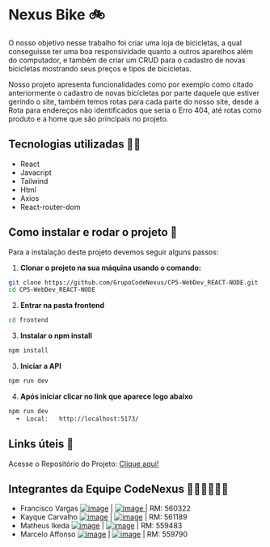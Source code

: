 # Nexus Bike 🚲

O nosso objetivo nesse trabalho foi criar uma loja de bicicletas, a qual conseguisse ter uma boa responsividade quanto a outros aparelhos além do computador, e também de criar um CRUD para o cadastro de novas bicicletas
mostrando seus preços e tipos de bicicletas.

Nosso projeto apresenta funcionalidades como por exemplo como citado anteriormente o cadastro de novas bicicletas por parte daquele que estiver gerindo o site, também temos rotas para cada parte do nosso site, desde a Rota para endereços não identificados que seria o Erro 404, até rotas como produto e a home que são principais no projeto. 

## Tecnologias utilizadas 🧑‍💻
- React 
- Javacript
- Tailwind
- Html
- Axios
- React-router-dom

## Como instalar e rodar o projeto 🤔
Para a instalação deste projeto devemos seguir alguns passos:
1. **Clonar o projeto na sua máquina usando o comando:**
```Bash
git clone https://github.com/GrupoCodeNexus/CP5-WebDev_REACT-NODE.git
cd CP5-WebDev_REACT-NODE
```
2. **Entrar na pasta frontend**
``` Bash
cd frontend
```
3. **Instalar o npm install**
``` Bash
npm install
```
3. **Iniciar a API**
```Bash
npm run dev
```
4. **Após iniciar clicar no link que aparece logo abaixo**
```Bash
npm run dev
  ➜  Local:   http://localhost:5173/
```

## Links úteis 🔗

Acesse o Repositório do Projeto: [Clique aqui!](https://github.com/GrupoCodeNexus/CP5-WebDev_REACT-NODE)

## Integrantes da Equipe CodeNexus 🧑‍🤝‍🧑🧑‍🤝‍🧑

- Francisco Vargas [![image](https://github.com/user-attachments/assets/35f89293-65ea-4f0a-a400-28a28b2bbabe)](https://github.com/Franciscov25) | [![image](https://github.com/user-attachments/assets/3cafe66c-26e2-4028-a27c-3872972f0284) ](https://www.linkedin.com/in/franciscovargas7/)| RM: 560322
- Kayque Carvalho [![image](https://github.com/user-attachments/assets/35f89293-65ea-4f0a-a400-28a28b2bbabe)](https://github.com/Kay-Carv) | [![image](https://github.com/user-attachments/assets/3cafe66c-26e2-4028-a27c-3872972f0284)](https://www.linkedin.com/in/kayque-carvalho-49a190283/) | RM: 561189
- Matheus Ikeda [![image](https://github.com/user-attachments/assets/35f89293-65ea-4f0a-a400-28a28b2bbabe)](https://github.com/Matheus-Eiki) | 
[![image](https://github.com/user-attachments/assets/3cafe66c-26e2-4028-a27c-3872972f0284)](https://www.linkedin.com/in/matheus-e-ikeda-943889331/) | RM: 559483
- Marcelo Affonso [![image](https://github.com/user-attachments/assets/35f89293-65ea-4f0a-a400-28a28b2bbabe)](https://github.com/tenebres-cpu) | [![image](https://github.com/user-attachments/assets/3cafe66c-26e2-4028-a27c-3872972f0284)](https://www.linkedin.com/in/marcelo-affonso-fonseca-899682333/) | RM: 559790

